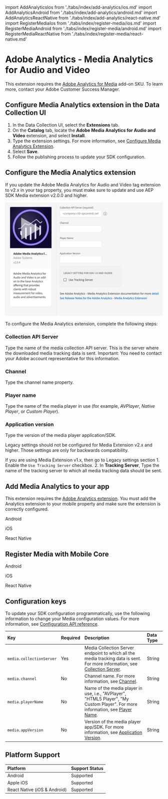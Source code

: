 import AddAnalyticsIos from './tabs/index/add-analytics/ios.md'
import AddAnalyticsAndroid from './tabs/index/add-analytics/android.md'
import AddAnalyticsReactNative from './tabs/index/add-analytics/react-native.md'
import RegisterMediaIos from './tabs/index/register-media/ios.md'
import RegisterMediaAndroid from './tabs/index/register-media/android.md'
import RegisterMediaReactNative from './tabs/index/register-media/react-native.md'

# Adobe Analytics - Media Analytics for Audio and Video

<InlineAlert variant="warning" slots="text"/>

This extension requires the [Adobe Analytics for Media](https://experienceleague.adobe.com/docs/media-analytics/using/media-overview.html) add-on SKU. To learn more, contact your Adobe Customer Success Manager.

## Configure Media Analytics extension in the Data Collection UI

1. In the Data Collection UI, select the **Extensions** tab.
2. On the **Catalog** tab, locate the **Adobe Media Analytics for Audio and Video** extension, and select **Install**.
3. Type the extension settings. For more information, see [Configure Media Analytics Extension](#configure-media-analytics-extension).
4. Select **Save**.
5. Follow the publishing process to update your SDK configuration.

## Configure the Media Analytics extension

<InlineAlert variant="info" slots="text"/>

If you update the Adobe Media Analytics for Audio and Video tag extension to v2.x in your tag property, you must make sure to update and use AEP SDK Media extension v2.0.0 and higher.

![Adobe Media Analytics Extension Configuration](./assets/index/configuration.png)

To configure the Media Analytics extension, complete the following steps:

### Collection API Server

Type the name of the media collection API server. This is the server where the downloaded media tracking data is sent. Important: You need to contact your Adobe account representative for this information.

### Channel

Type the channel name property.

### Player name

Type the name of the media player in use (for example, _AVPlayer_, _Native Player_, or _Custom Player_).

### Application version

Type the version of the media player application/SDK.

<InlineAlert variant="info" slots="text"/>

Legacy settings should not be configured for Media Extension v2.x and higher. Those settings are only for backwards compatibility.

If you are using Media Extension v1.x, then go to Legacy settings section 1. Enable the `Use Tracking Server` checkbox. 2. In **Tracking Server**, Type the name of the tracking server to which all media tracking data should be sent.

## Add Media Analytics to your app

<InlineAlert variant="info" slots="text"/>

This extension requires the [Adobe Analytics extension](../adobe-analytics/index.md). You must add the Analytics extension to your mobile property and make sure the extension is correctly configured.

<TabsBlock orientation="horizontal" slots="heading, content" repeat="3"/>

Android

<AddAnalyticsAndroid/>

iOS

<AddAnalyticsIos/>

React Native

<AddAnalyticsReactNative/>

## Register Media with Mobile Core

<TabsBlock orientation="horizontal" slots="heading, content" repeat="3"/>

Android

<RegisterMediaAndroid/>

iOS

<RegisterMediaIos/>

React Native

<RegisterMediaReactNative/>

## Configuration keys

To update your SDK configuration programmatically, use the following information to change your Media configuration values. For more information, see [Configuration API reference](../mobile-core/configuration/api-reference.md).

| Key | Required | Description | Data Type |
| :--- | :--- | :--- | :--- |
| `media.collectionServer` | Yes | Media Collection Server endpoint to which all the media tracking data is sent. For more information, see [Collection Server](#collection-api-server). | String |
| `media.channel` | No | Channel name. For more information, see [Channel](#channel). | String |
| `media.playerName` | No | Name of the media player in use, i.e., "AVPlayer", "HTML5 Player", "My Custom Player". For more information, see [Player Name](#player-name). | String |
| `media.appVersion` | No | Version of the media player app/SDK. For more information, see [Application Version](#application-version). | String |

## Platform Support

| Platform | Support Status |
| :--- | :--- |
| Android | Supported |
| Apple iOS​ | Supported |
| React Native (iOS & Android) | Supported |

